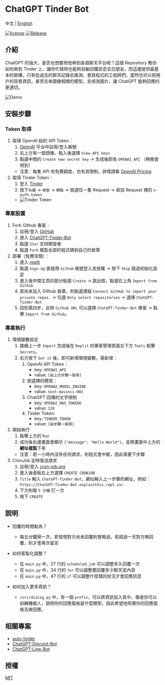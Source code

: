 # ChatGPT Tinder Bot

中文 | [English](README.en.md)

[![license](https://img.shields.io/pypi/l/ansicolortags.svg)](LICENSE) [![Release](https://img.shields.io/github/v/release/TheExplainthis/ChatGPT-Tinder-Bot)](https://github.com/TheExplainthis/ChatGPT-Tinder-Bot/releases/)

## 介紹
ChatGPT 的強大，是否也想要把他串到各個聊天平台呢？這個 Repository 教你如何串到 Tinder 上，讓你忙碌時也能夠自動回覆訊息去交朋友，而這邊提供最基本的架構，只有從過去的聊天記錄去推測，會寫程式的工程師們，當然也可以把用戶的背景資訊，甚至去串圖像相關的模型，去偵測圖片，讓 ChatGPT 能夠回應的更適切。

![Demo](https://github.com/TheExplainthis/ChatGPT-Line-Bot/blob/main/demo/chatgpt-tinder-bot.gif)

## 安裝步驟
### Token 取得
1. 取得 OpenAI 給的 API Token：
    1. [OpenAI](https://beta.openai.com/) 平台中註冊/登入帳號
    2. 右上方有一個頭像，點入後選擇 `View API keys`
    3. 點選中間的 `Create new secret key` -> 生成後即為 `OPENAI_API` （稍晚會用到）
    - 注意：每隻 API 有免費額度，也有其限制，詳情請看 [OpenAI Pricing](https://openai.com/api/pricing/)
2. 取得 Tinder Token：
    1. 登入 [Tinder](https://tinder.com/)
    2. 按下`右鍵` -> `檢查` -> `網路` -> 挑選任一隻 Request -> 尋找 Request 裡的 `x-auth-token`
    * ![Tinder Token](https://github.com/TheExplainthis/ChatGPT-Tinder-Bot/blob/main/demo/tinder-token.png)

### 專案設置
1. Fork Github 專案：
    1. 註冊/登入 [GitHub](https://github.com/)
    2. 進入 [ChatGPT-Tinder-Bot](https://github.com/TheExplainthis/ChatGPT-Tinder-Bot)
    3. 點選 `Star` 支持開發者
    4. 點選 `Fork` 複製全部的程式碼到自己的倉庫
2. 部署（免費空間）：
    1. 進入 [replit](https://replit.com/)
    2. 點選 `Sign Up` 直接用 `Github` 帳號登入並授權 -> 按下 `Skip` 跳過初始化設定
    3. 進入後中間主頁的部分點選 `Create` -> 跳出框，點選右上角 `Import from Github`
    4. 若尚未加入 Github 倉庫，則點選連結 `Connect GitHub to import your private repos.` -> 勾選 `Only select repositories` -> 選擇 `ChatGPT-Tinder-Bot`
    5. 回到第四步，此時 `Github URL` 可以選擇 `ChatGPT-Tinder-Bot` 專案 -> 點擊 `Import from Github`。

### 專案執行
1. 環境變數設定
    1. 接續上一步 `Import` 完成後在 `Replit` 的專案管理頁面左下方 `Tools` 點擊 `Secrets`。
    2. 右方按下 `Got it` 後，即可新增環境變數，需新增：
        1. OpenAI API Token：
            - key: `OPENAI_API`
            - value: `[由上方步驟一取得]`
        2. 欲選擇的模型：
            - key: `OPENAI_MODEL_ENGINE`
            - value: `text-davinci-003`  
        3. ChatGPT 回傳的文字限制
            - key: `OPENAI_MAX_TOKENS`
            - value: `128`
        4. Tinder Token:
            - key: `TINDER_TOKEN`
            - value: `[由步驟一取得]`
2. 開始執行
    1. 點擊上方的 `Run`
    2. 成功後右邊畫面會顯示 `{"message": "Hello World"}`，並將畫面中上方的**網址複製**下來
    - 注意：若一小時內沒有任何請求，則程式會中斷，因此需要下步驟
3. CronJob 定時發送請求
    1. 註冊/登入 [cron-job.org](https://cron-job.org/en/)
    2. 進入後面板右上方選擇 `CREATE CRONJOB`
    3. `Title` 輸入 `ChatGPT-Tinder-Bot`，網址輸入上一步驟的網址，例如：`https://ChatGPT-Tinder-Bot.explainthis.repl.co/`
    4. 下方則每 `5 分鐘` 打一次
    5. 按下 `CREATE`

## 說明
- 回覆的時間點為？
    - 每五分鐘掃一次，若發現對方尚未回覆則會略過，若超過一天對方無回覆，則才會再次留言

- 如何客製化調整？
    - 在 `main.py` 中，27 行的 `scheduled_job` 可以調整多久回覆一次
    - 在 `main.py` 中，34 行的 `for` 可以調整要回覆多少聊天室內容
    - 在 `main.py` 中，47 行的 `if` 可以調整什麼樣的狀況才會回應訊息

- 如何加入更多資訊？
    - `/src/dialog.py` 中，有一個 `prefix`，可以將資訊加入其中，像是你可以訓練機器人，說明你的回應風格是什麼類型，因此希望他照著你的回應風格去做回應。


## 相關專案
- [auto-tinder](https://github.com/joelbarmettlerUZH/auto-tinder/tree/master)
- [ChatGPT-Discord-Bot](https://github.com/TheExplainthis/ChatGPT-Discord-Bot)
- [ChatGPT-Line-Bot](https://github.com/TheExplainthis/ChatGPT-Line-Bot)

## 授權
[MIT](LICENSE)